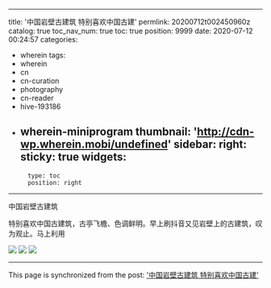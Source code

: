 
---
title: '中国岩壁古建筑 特别喜欢中国古建'
permlink: 20200712t002450960z
catalog: true
toc_nav_num: true
toc: true
position: 9999
date: 2020-07-12 00:24:57
categories:
- wherein
tags:
- wherein
- cn
- cn-curation
- photography
- cn-reader
- hive-193186
- wherein-miniprogram
thumbnail: 'http://cdn-wp.wherein.mobi/undefined'
sidebar:
    right:
        sticky: true
widgets:
    -
        type: toc
        position: right
---


中国岩壁古建筑
 


特别喜欢中国古建筑，古亭飞檐、色调鲜明。早上刷抖音又见岩壁上的古建筑，叹为观止。马上利用

<img src="http://cdn-wp.wherein.mobi/undefined" />

<img src="http://cdn-wp.wherein.mobi/undefined" />

<img src="http://cdn-wp.wherein.mobi/undefined" />

- - -

This page is synchronized from the post: ['中国岩壁古建筑 特别喜欢中国古建'](https://steemit.com/@m18207319997/20200712t002450960z)
